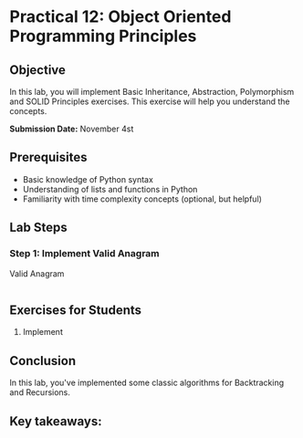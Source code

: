 # Practical 12: Object Oriented Programming Principles

## Objective
In this lab, you will implement Basic Inheritance, Abstraction, Polymorphism and SOLID Principles exercises. This exercise will help you understand the concepts.

**Submission Date:** November 4st

## Prerequisites
- Basic knowledge of Python syntax
- Understanding of lists and functions in Python
- Familiarity with time complexity concepts (optional, but helpful)

## Lab Steps

### Step 1: Implement Valid Anagram

Valid Anagram

```python

```


## Exercises for Students

1. Implement

## Conclusion

In this lab, you've implemented some classic algorithms for Backtracking and Recursions.

Key takeaways:
- 

